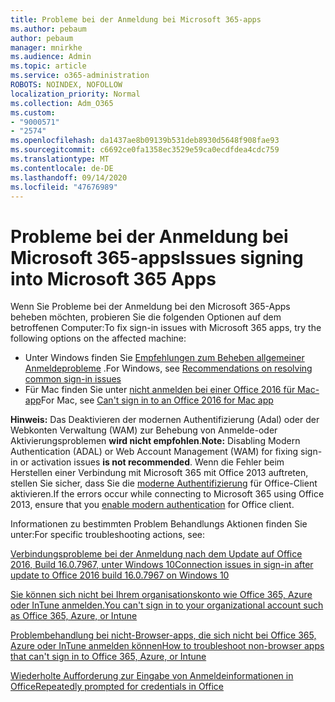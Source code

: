 ```yaml
---
title: Probleme bei der Anmeldung bei Microsoft 365-apps
ms.author: pebaum
author: pebaum
manager: mnirkhe
ms.audience: Admin
ms.topic: article
ms.service: o365-administration
ROBOTS: NOINDEX, NOFOLLOW
localization_priority: Normal
ms.collection: Adm_O365
ms.custom:
- "9000571"
- "2574"
ms.openlocfilehash: da1437ae8b09139b531deb8930d5648f908fae93
ms.sourcegitcommit: c6692ce0fa1358ec3529e59ca0ecdfdea4cdc759
ms.translationtype: MT
ms.contentlocale: de-DE
ms.lasthandoff: 09/14/2020
ms.locfileid: "47676989"
---
```

# <a name="issues-signing-into-microsoft-365-apps"></a><span data-ttu-id="ec423-102">Probleme bei der Anmeldung bei Microsoft 365-apps</span><span class="sxs-lookup"><span data-stu-id="ec423-102">Issues signing into Microsoft 365 Apps</span></span>

<span data-ttu-id="ec423-103">Wenn Sie Probleme bei der Anmeldung bei den Microsoft 365-Apps beheben möchten, probieren Sie die folgenden Optionen auf dem betroffenen Computer:</span><span class="sxs-lookup"><span data-stu-id="ec423-103">To fix sign-in issues with Microsoft 365 apps, try the following options on the affected machine:</span></span>  

- <span data-ttu-id="ec423-104">Unter Windows finden Sie [Empfehlungen zum Beheben allgemeiner Anmeldeprobleme](https://docs.microsoft.com/office365/troubleshoot/administration/disabling-adal-wam-not-recommended#recommendations-on-resolving-common-sign-in-issues) .</span><span class="sxs-lookup"><span data-stu-id="ec423-104">For Windows, see [Recommendations on resolving common sign-in issues](https://docs.microsoft.com/office365/troubleshoot/administration/disabling-adal-wam-not-recommended#recommendations-on-resolving-common-sign-in-issues)</span></span>
- <span data-ttu-id="ec423-105">Für Mac finden Sie unter  [nicht anmelden bei einer Office 2016 für Mac-app](https://docs.microsoft.com/office365/troubleshoot/authentication/sign-in-to-office-2016-for-mac-fail)</span><span class="sxs-lookup"><span data-stu-id="ec423-105">For Mac, see  [Can't sign in to an Office 2016 for Mac app](https://docs.microsoft.com/office365/troubleshoot/authentication/sign-in-to-office-2016-for-mac-fail)</span></span>

<span data-ttu-id="ec423-106">**Hinweis:** Das Deaktivieren der modernen Authentifizierung (Adal) oder der Webkonten Verwaltung (WAM) zur Behebung von Anmelde-oder Aktivierungsproblemen  **wird nicht empfohlen**.</span><span class="sxs-lookup"><span data-stu-id="ec423-106">**Note:** Disabling Modern Authentication (ADAL) or Web Account Management (WAM) for fixing sign-in or activation issues  **is not recommended**.</span></span> <span data-ttu-id="ec423-107">Wenn die Fehler beim Herstellen einer Verbindung mit Microsoft 365 mit Office 2013 auftreten, stellen Sie sicher, dass Sie die [moderne Authentifizierung](https://docs.microsoft.com/microsoft-365/admin/security-and-compliance/enable-modern-authentication)  für Office-Client aktivieren.</span><span class="sxs-lookup"><span data-stu-id="ec423-107">If the errors occur while connecting to Microsoft 365 using Office 2013, ensure that you [enable modern authentication](https://docs.microsoft.com/microsoft-365/admin/security-and-compliance/enable-modern-authentication)  for Office client.</span></span>

<span data-ttu-id="ec423-108">Informationen zu bestimmten Problem Behandlungs Aktionen finden Sie unter:</span><span class="sxs-lookup"><span data-stu-id="ec423-108">For specific troubleshooting actions, see:</span></span>

[<span data-ttu-id="ec423-109">Verbindungsprobleme bei der Anmeldung nach dem Update auf Office 2016, Build 16.0.7967, unter Windows 10</span><span class="sxs-lookup"><span data-stu-id="ec423-109">Connection issues in sign-in after update to Office 2016 build 16.0.7967 on Windows 10</span></span>](https://docs.microsoft.com/office365/troubleshoot/administration/connection-issue-when-sign-in-office-2016)  

[<span data-ttu-id="ec423-110">Sie können sich nicht bei Ihrem organisationskonto wie Office 365, Azure oder InTune anmelden.</span><span class="sxs-lookup"><span data-stu-id="ec423-110">You can't sign in to your organizational account such as Office 365, Azure, or Intune</span></span>](https://docs.microsoft.com/office365/troubleshoot/authentication/sign-in-to-office-365-azure-intune)

[<span data-ttu-id="ec423-111">Problembehandlung bei nicht-Browser-apps, die sich nicht bei Office 365, Azure oder InTune anmelden können</span><span class="sxs-lookup"><span data-stu-id="ec423-111">How to troubleshoot non-browser apps that can't sign in to Office 365, Azure, or Intune</span></span>](https://support.office.com/article/how-to-troubleshoot-non-browser-apps-that-can-t-sign-in-to-office-365-azure-or-intune-3ba1b268-66f6-462c-b0e5-070f5c2603c1?ui=en-US&rs=en-US&ad=US)

[<span data-ttu-id="ec423-112">Wiederholte Aufforderung zur Eingabe von Anmeldeinformationen in Office</span><span class="sxs-lookup"><span data-stu-id="ec423-112">Repeatedly prompted for credentials in Office</span></span>](https://docs.microsoft.com/office365/troubleshoot/authentication/access-denied-when-connect-to-office-365)